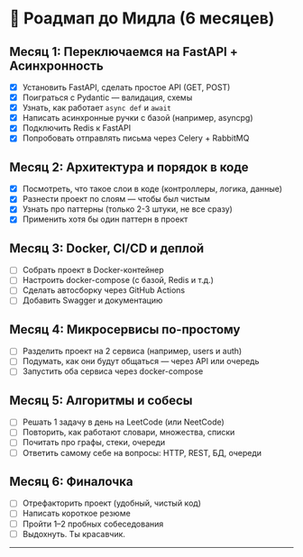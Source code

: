 # 🚀  Роадмап до Мидла (6 месяцев)

## Месяц 1: Переключаемся на FastAPI + Асинхронность

- [x] Установить FastAPI, сделать простое API (GET, POST)
- [x] Поиграться с Pydantic — валидация, схемы
- [x] Узнать, как работает `async def` и `await`
- [x] Написать асинхронные ручки с базой (например, asyncpg)
- [x] Подключить Redis к FastAPI
- [x] Попробовать отправлять письма через Celery + RabbitMQ

## Месяц 2: Архитектура и порядок в коде

- [x] Посмотреть, что такое слои в коде (контроллеры, логика, данные)
- [x] Разнести проект по слоям — чтобы был чистым
- [x] Узнать про паттерны (только 2-3 штуки, не все сразу)
- [x] Применить хотя бы один паттерн в проект

## Месяц 3: Docker, CI/CD и деплой

- [ ] Собрать проект в Docker-контейнер
- [ ] Настроить docker-compose (с базой, Redis и т.д.)
- [ ] Сделать автосборку через GitHub Actions
- [ ] Добавить Swagger и документацию

## Месяц 4: Микросервисы по-простому

- [ ] Разделить проект на 2 сервиса (например, users и auth)
- [ ] Подумать, как они будут общаться — через API или очередь
- [ ] Запустить оба сервиса через docker-compose

## Месяц 5: Алгоритмы и собесы

- [ ] Решать 1 задачу в день на LeetCode (или NeetCode)
- [ ] Повторить, как работают словари, множества, списки
- [ ] Почитать про графы, стеки, очереди
- [ ] Ответить самому себе на вопросы: HTTP, REST, БД, очереди

## Месяц 6: Финалочка

- [ ] Отрефакторить проект (удобный, чистый код)
- [ ] Написать короткое резюме
- [ ] Пройти 1–2 пробных собеседования
- [ ] Выдохнуть. Ты красавчик.

---
